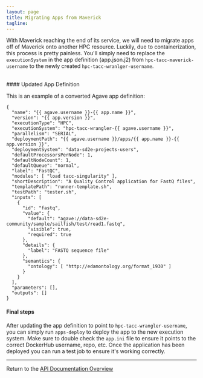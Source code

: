 ```yaml
---
layout: page
title: Migrating Apps from Maverick
tagline:
---
```


With Maverick reaching the end of its service, we will need to migrate apps off of Maverick onto another HPC resource. Luckily, due to containerization, this process is pretty painless. You'll simply need to replace the `executionSystem` in the app definition (app.json.j2) from `hpc-tacc-maverick-username` to the newly created `hpc-tacc-wranlger-username`.


<br>
#### Updated App Definition

This is an example of a converted Agave app definition:
```
{
  "name": "{{ agave.username }}-{{ app.name }}",
  "version": "{{ app.version }}",
  "executionType": "HPC",
  "executionSystem": "hpc-tacc-wrangler-{{ agave.username }}",
  "parallelism": "SERIAL",
  "deploymentPath": "{{ agave.username }}/apps/{{ app.name }}-{{ app.version }}",
  "deploymentSystem": "data-sd2e-projects-users",
  "defaultProcessorsPerNode": 1,
  "defaultNodeCount": 1,
  "defaultQueue": "normal",
  "label": "FastQC",
  "modules": [ "load tacc-singularity" ],
  "shortDescription": "A Quality Control application for FastQ files",
  "templatePath": "runner-template.sh",
  "testPath": "tester.sh",
  "inputs": [
    {
      "id": "fastq",
      "value": {
        "default": "agave://data-sd2e-community/sample/sailfish/test/read1.fastq",
        "visible": true,
        "required": true
      },
      "details": {
        "label": "FASTQ sequence file"
      },
      "semantics": {
        "ontology": [ "http://edamontology.org/format_1930" ]
      }
    }
  ],
  "parameters": [],
  "outputs": []
}
```

#### Final steps
After updating the app definition to point to `hpc-tacc-wrangler-username`, you can simply run `apps-deploy` to deploy the app to the new execution system. Make sure to double check the `app.ini` file to ensure it points to the correct DockerHub username, repo, etc. Once the application has been deployed you can run a test job to ensure it's working correctly.




---
Return to the [API Documentation Overview](../index.md)
